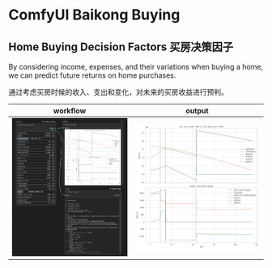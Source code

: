 # ComfyUI Baikong Buying

## Home Buying Decision Factors 买房决策因子

By considering income, expenses, and their variations when buying a home, we can predict future returns on home purchases.

通过考虑买房时候的收入、支出和变化，对未来的买房收益进行预判。

| workflow | output |
| --- | --- |
| ![workflow](./images/workflow.png) | ![preview](./images/preview.png) |



